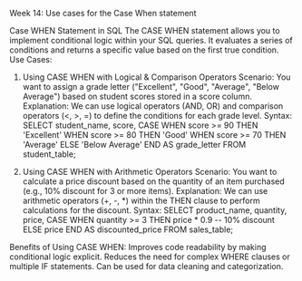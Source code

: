 Week 14: Use cases for the Case When statement

Case WHEN Statement in SQL
The CASE WHEN statement allows you to implement conditional logic within your SQL queries. It evaluates a series of conditions and returns a specific value based on the first true condition.
Use Cases:
1. Using CASE WHEN with Logical & Comparison Operators
Scenario: You want to assign a grade letter ("Excellent", "Good", "Average", "Below Average") based on student scores stored in a score column.
Explanation: We can use logical operators (AND, OR) and comparison operators (<, >, =) to define the conditions for each grade level.
Syntax:
SELECT student_name, score,
  CASE WHEN score >= 90 THEN 'Excellent'
       WHEN score >= 80 THEN 'Good'
       WHEN score >= 70 THEN 'Average'
       ELSE 'Below Average'
  END AS grade_letter
FROM student_table;


2. Using CASE WHEN with Arithmetic Operators
Scenario: You want to calculate a price discount based on the quantity of an item purchased (e.g., 10% discount for 3 or more items).
Explanation: We can use arithmetic operators (+, -, *) within the THEN clause to perform calculations for the discount.
Syntax:
SELECT product_name, quantity, price,
  CASE WHEN quantity >= 3 THEN price * 0.9  -- 10% discount
       ELSE price
  END AS discounted_price
FROM sales_table;


Benefits of Using CASE WHEN:
Improves code readability by making conditional logic explicit.
Reduces the need for complex WHERE clauses or multiple IF statements.
Can be used for data cleaning and categorization.
